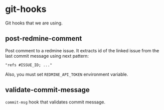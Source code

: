# git-hooks

Git hooks that we are using.

## post-redmine-comment

Post comment to a redmine issue. It extracts id of the linked issue from the last commit message using next pattern:

```
"refs #ISSUE_ID; ..."
```

Also, you must set `REDMINE_API_TOKEN` environment variable.

## validate-commit-message

`commit-msg` hook that validates commit message.
